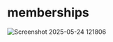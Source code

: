 # memberships
![Screenshot 2025-05-24 121806](https://github.com/user-attachments/assets/63951b95-39e0-4a82-92b4-c23b52e6fab2)
